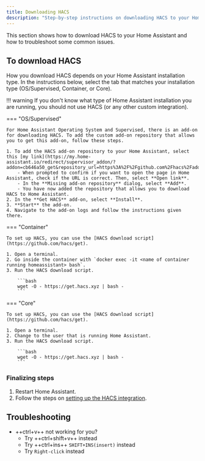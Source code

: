 ```yaml
---
title: Downloading HACS
description: "Step-by-step instructions on downloading HACS to your Home Assistant"
---
```


This section shows how to download HACS to your Home Assistant and how to troubleshoot some common issues.

## To download HACS

How you download HACS depends on your Home Assistant installation type. In the instructions below, select the tab that matches your installation type (OS/Supervised, Container, or Core).

!!! warning
    If you don't know what type of Home Assistant installation you are running, you should not use HACS (or any other custom integration).

=== "OS/Supervised"

    For Home Assistant Operating System and Supervised, there is an add-on for downloading HACS. To add the custom add-on repository that allows you to get this add-on, follow these steps.

    1. To add the HACS add-on repository to your Home Assistant, select this [my link](https://my.home-assistant.io/redirect/supervisor_addon/?addon=cb646a50_get&repository_url=https%3A%2F%2Fgithub.com%2Fhacs%2Faddons).
        - When prompted to confirm if you want to open the page in Home Assistant, check if the URL is correct. Then, select **Open link**.
        - In the **Missing add-on repository** dialog, select **Add**.
        - You have now added the repository that allows you to download HACS to Home Assistant.
    2. In the **Get HACS** add-on, select **Install**.
    3. **Start** the add-on.
    4. Navigate to the add-on logs and follow the instructions given there.

=== "Container"

    To set up HACS, you can use the [HACS download script](https://github.com/hacs/get).

    1. Open a terminal.
    2. Go inside the container with `docker exec -it <name of container running homeassistant> bash`.
    3. Run the HACS download script.

        ```bash
        wget -O - https://get.hacs.xyz | bash -
        ```

    
=== "Core"

    To set up HACS, you can use the [HACS download script](https://github.com/hacs/get).

    1. Open a terminal.
    2. Change to the user that is running Home Assistant.
    3. Run the HACS download script.

        ```bash
        wget -O - https://get.hacs.xyz | bash -
        ```

### Finalizing steps

1. Restart Home Assistant.
2. Follow the steps on [setting up the HACS integration](/docs/use/configuration/basic.md).

## Troubleshooting

- ++ctrl+v++ not working for you? 
    - Try ++ctrl+shift+v++ instead
    - Try ++ctrl+ins++ `SHIFT+INS(insert)` instead
    - Try `Right-click` instead
